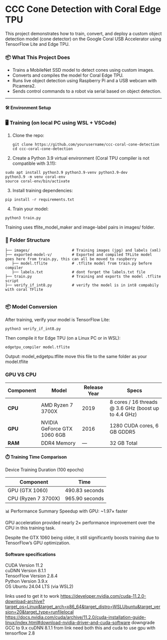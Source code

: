 
# CCC Cone Detection with Coral Edge TPU

This project demonstrates how to train, convert, and deploy a custom object detection model (cone detector) on the Google Coral USB Accelerator using TensorFlow Lite and Edge TPU.

### 📦 What This Project Does

- Trains a MobileNet SSD model to detect cones using custom images.
- Converts and compiles the model for Coral Edge TPU.
- Runs live object detection using Raspberry Pi and a USB webcam with Picamera2.
- Sends control commands to a robot via serial based on object detection.

---

#### 🛠️ Environment Setup

### 🖥️ Training (on local PC using WSL + VSCode)
1. Clone the repo:
   ```
   git clone https://github.com/yourusername/ccc-coral-cone-detection
   cd ccc-coral-cone-detection
2. Create a Python 3.9 virtual environment (Coral TPU compiler is not compatible with 3.11):

```
sudo apt install python3.9 python3.9-venv python3.9-dev
python3.9 -m venv coral-env
source coral-env/bin/activate
```
3. Install training dependencies:

```
pip install -r requirements.txt
```
4. Train your model:

```
python3 train.py
```
Training uses tflite_model_maker and image-label pairs in images/ folder.<br>
### 📂 Folder Structure
```
├── images/                   # Training images (jpg) and labels (xml)
├── exported-model-v/         # Exported and compiled TFLite model goes here from train.py, this can all be moved to raspberry 
   ├── model.tflite           # .tflite model from train.py before compiler
   ├── labels.txt             # dont forget the labels.txt file  
├── train.py                  # Training and exports the model .tflite script
├── verify_if_int8.py         # verify the model is in int8 compabily with coral TFlite 


```

### 📦 Model Conversion
After training, verify your model is TensorFlow Lite:

```
python3 verify_if_int8.py
```
Then compile it for Edge TPU (on a Linux PC or in WSL):

```
edgetpu_compiler model.tflite
```
Output: model_edgetpu.tflite
move this file to the same folder as your model.tflite

### GPU VS CPU 

| Component | Model                       | Release Year | Specs                                                |
| --------- | --------------------------- | ------------ | ---------------------------------------------------- |
| **CPU**   | AMD Ryzen 7 3700X           | 2019         | 8 cores / 16 threads @ 3.6 GHz (boost up to 4.4 GHz) |
| **GPU**   | NVIDIA GeForce GTX 1060 6GB | 2016         | 1280 CUDA cores, 6 GB GDDR5                          |
| **RAM**   | DDR4 Memory                 | —            | 32 GB Total                                          |


#### ⏱️ Training Time Comparison
Device	Training Duration (100 epochs)

| Component         | Time            |
| ----------------- | --------------- |
|GPU (GTX 1060)     |	490.83 seconds|
|CPU (Ryzen 7 3700X)|	965.90 seconds|




📊 Performance Summary
Speedup with GPU: ~1.97× faster

GPU acceleration provided nearly 2× performance improvement over the CPU in this training task.

Despite the GTX 1060 being older, it still significantly boosts training due to TensorFlow’s GPU optimization.

#### Software specifications

CUDA Version	11.2<br>
cuDNN Version	8.1.1<br>
TensorFlow Version	2.8.4<br>
Python Version	3.9.x<br>
OS	Ubuntu 24.04 LTS (via WSL2)<br>

links used to get it to work
https://developer.nvidia.com/cuda-11.2.0-download-archive?target_os=Linux&target_arch=x86_64&target_distro=WSLUbuntu&target_version=20&target_type=runfilelocal
https://docs.nvidia.com/cuda/archive/11.2.0/cuda-installation-guide-linux/index.html#download-nvidia-driver-and-cuda-software
downgrade GCC to 9.x 
cuDNN 8.1.1 from link need both this and cuda to use gpu with tensorflow 2.8

